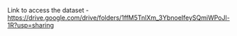 Link to access the dataset  - https://drive.google.com/drive/folders/1ffM5TnlXm_3YbnoeIfeySQmiWPoJl-1R?usp=sharing
